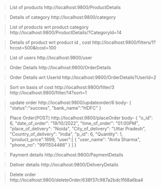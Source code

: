 >List of products
http://localhost:9800/ProductDetails

>Details of category
http://localhost:9800/category

>List of products wrt product category
http://localhost:9800/ProductDetails/?CategoryId=14

>Details of product wrt product id , cost
http://localhost:9800/filters/1?hcost=500&lcost=100

>List of users
http://localhost:9800/user

>Order Details
http://localhost:9800/OrderDetails

>Order Details wrt UserId
http://localhost:9800/OrderDetails?UserId=2

>Sort on basis of cost
http://localhost:9800/filter/3
http://localhost:9800/filter/14?sort=1

>update order
http://localhost:9800/updateorder/6
body-
{
"status":"success",
"bank_name":"HDFC"
}

>Place Order(POST)
http://localhost:9800/placeOrder
body-
{
"o_id": 6,
"date_of_order": "19/10/2022",
"time_of_order": "01:00PM",
"place_of_delivery": "Noida",
"City_of_delivery": "Uttar Pradesh",
"Country_of_delivery": "India",
"p_id": 6,
"Quantity": 1,
"product_price":1699,
"user":[
     {
"user_name": "Anita Sharma",
"phone_no": "9911554466"
}
]
}

>Payment details
http://localhost:9800/PaymentDetails

>Deliver details
http://localhost:9800/DeliveryDetails

>Delete order
http://localhost:9800/deleteOrder/638f37c987a2bdc1f68a6ba4